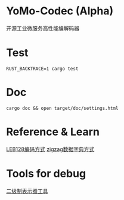 # YoMo-Codec (Alpha)
开源工业微服务高性能编解码器

# Test

`RUST_BACKTRACE=1 cargo test`

# Doc

`cargo doc && open target/doc/settings.html`

# Reference & Learn

[LEB128编码方式](https://berryjam.github.io/2019/09/LEB128(Little-Endian-Base-128)%E6%A0%BC%E5%BC%8F%E4%BB%8B%E7%BB%8D/)
[zigzag数据字典方式](https://developers.google.com/protocol-buffers/docs/encoding#signed-integers)

# Tools for debug

[二级制表示器工具](http://calc.50x.eu/)